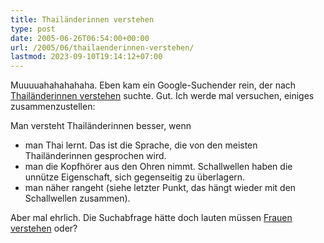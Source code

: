 ```yaml
---
title: Thailänderinnen verstehen
type: post
date: 2005-06-26T06:54:00+00:00
url: /2005/06/thailaenderinnen-verstehen/
lastmod: 2023-09-10T19:14:12+07:00
---
```

Muuuuahahahahaha. Eben kam ein Google-Suchender rein, der nach [Thailänderinnen verstehen][1] suchte. Gut. Ich werde mal versuchen, einiges zusammenzustellen:

Man versteht Thailänderinnen besser, wenn

  * man Thai lernt. Das ist die Sprache, die von den meisten Thailänderinnen gesprochen wird.
  * man die Kopfhörer aus den Ohren nimmt. Schallwellen haben die unnütze Eigenschaft, sich gegenseitig zu überlagern.
  * man näher rangeht (siehe letzter Punkt, das hängt wieder mit den Schallwellen zusammen).

Aber mal ehrlich. Die Suchabfrage hätte doch lauten müssen [Frauen verstehen][2] oder?

 [1]: http://www.google.de/search?q=thail%C3%A4nderin+verstehen&hl=de&lr=&start=20&sa=N
 [2]: http://www.google.de/search?q=frauen+verstehen&hl=de&lr=&start=0&sa=N
